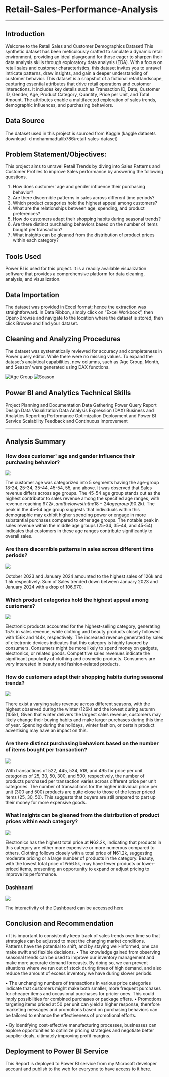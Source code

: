 # Retail-Sales-Performance-Analysis
---
## Introduction
Welcome to the Retail Sales and Customer Demographics Dataset! This synthetic dataset has been meticulously crafted to simulate a dynamic retail environment, providing an ideal playground for those eager to sharpen their data analysis skills through exploratory data analysis (EDA). With a focus on retail sales and customer characteristics, this dataset invites you to unravel intricate patterns, draw insights, and gain a deeper understanding of customer behavior.
This dataset is a snapshot of a fictional retail landscape, capturing essential attributes that drive retail operations and customer interactions. It includes key details such as Transaction ID, Date, Customer ID, Gender, Age, Product Category, Quantity, Price per Unit, and Total Amount. The attributes enable a multifaceted exploration of sales trends, demographic influences, and purchasing behaviors.

## Data Source
The dataset used in this project is sourced from Kaggle (kaggle datasets download -d mohammadtalib786/retail-sales-dataset)

## Problem Statement/Objectives: 
This project aims to unravel Retail Trends by diving into Sales Patterns and Customer Profiles to improve Sales performance by answering the following questions.
1.  How does customer' age and gender influence their purchasing behavior?
2.  Are there discernible patterns in sales across different time periods?
3.  Which product categories hold the highest appeal among customers?
4.  What are the relationships between age, spending, and product preferences?
5.  How do customers adapt their shopping habits during seasonal trends?
6.  Are there distinct purchasing behaviors based on the number of items bought per transaction?
7.  What insights can be gleaned from the distribution of product prices within each category?

## Tools Used
Power BI is used for this project. It is a readily available visualization software that provides a comprehensive platform for data cleaning, analysis, and visualization.

## Data Importation
The dataset was provided in Excel format; hence the extraction was straightforward. In Data Ribbon, simply click on “Excel Workbook”, then Open>Browse and navigate to the location where the dataset is stored, then click Browse and find your dataset.

## Cleaning and Analyzing Procedures
The dataset was systematically reviewed for accuracy and completeness in Power query editor. While there were no missing values. To expand the dataset’s analytical capabilities, new columns, such as ‘Age Group, Month, and Season’ were generated using DAX functions.

![Age Group](https://github.com/Pareto01/Retail-Sales-Performance-Analysis/blob/main/Dax%201.PNG)
![Season](https://github.com/Pareto01/Retail-Sales-Performance-Analysis/blob/main/Dax%202.PNG)

## Power BI and Analytics Technical Skills
Project Planning and Documentation
Data Gathering
Power Query
Report Design
Data Visualization
Data Analysis Expression (DAX)
Business and Analytics Reporting
Performance Optimization
Deployment and Power BI Service
Scalability
Feedback and Continuous Improvement

---

## Analysis Summary
### How does customer' age and gender influence their purchasing behavior?
![](https://github.com/Pareto01/Retail-Sales-Performance-Analysis/blob/main/Retail%201.PNG)

The customer age was categorized into 5 segments having the age-group 18-24, 25-34, 35-44, 45-54, 55, and above. It was observed that Sales revenue differs across age groups. The 45-54 age group stands out as the highest contributor to sales revenue among the specified age ranges, with revenue reaching $97.2k, and the lowest in the 18-24 age group ($90.2k).
The peak in the 45-54 age group suggests that individuals within this demographic may exhibit higher spending power or engage in more substantial purchases compared to other age groups.
The notable peak in sales revenue within the middle age groups (25-34, 35-44, and 45-54) indicates that customers in these age ranges contribute significantly to overall sales.

### Are there discernible patterns in sales across different time periods? 
![](https://github.com/Pareto01/Retail-Sales-Performance-Analysis/blob/main/Retail%202.PNG)

October 2023 and January 2024 amounted to the highest sales of 126k and 1.5k respectively.
Sum of Sales trended down between January 2023 and January 2024 with a drop of 106,970.

### Which product categories hold the highest appeal among customers?
![](https://github.com/Pareto01/Retail-Sales-Performance-Analysis/blob/main/Retail%203.PNG)

Electronic products accounted for the highest-selling category, generating 157k in sales revenue, while clothing and beauty products closely followed with 156k and 144k, respectively.
The increased revenue generated by sales of electronic devices indicates that this category is highly favored by consumers. Consumers might be more likely to spend money on gadgets, electronics, or related goods. 
Competitive sales revenues indicate the significant popularity of clothing and cosmetic products. Consumers are very interested in beauty and fashion-related products.

### How do customers adapt their shopping habits during seasonal trends?
![](https://github.com/Pareto01/Retail-Sales-Performance-Analysis/blob/main/Retail%204.PNG)

There exist a varying sales revenue across different seasons, with the highest observed during the winter (126k) and the lowest during autumn (105k),
Given that winter delivers the largest sales revenue, customers may likely change their buying habits and make larger purchases during this time of year. Spending during the holidays, winter fashion, or certain product advertising may have an impact on this.

### Are there distinct purchasing behaviors based on the number of items bought per transaction?
![](https://github.com/Pareto01/Retail-Sales-Performance-Analysis/blob/main/Retail%206.PNG)

With transactions of 522, 445, 534, 518, and 495 for price per unit categories of 25, 30, 50, 300, and 500, respectively, the number of products purchased per transaction varies across different price per unit categories. 
The number of transactions for the higher individual price per unit (300 and 500) products are quite close to those of the lesser priced items (25, 30, 50). This suggests that buyers are still prepared to part up their money for more expensive goods.

### What insights can be gleaned from the distribution of product prices within each category?
![](https://github.com/Pareto01/Retail-Sales-Performance-Analysis/blob/main/Retail%207.PNG)

Electronics has the highest total price at ₦62.2k, indicating that products in this category are either more expensive or more numerous compared to others. Clothing follows closely with a total price of ₦61.2k, suggesting moderate pricing or a large number of products in the category. Beauty, with the lowest total price of ₦56.5k, may have fewer products or lower-priced items, presenting an opportunity to expand or adjust pricing to improve its performance.

### Dashboard
![](https://github.com/Pareto01/Retail-Sales-Performance-Analysis/blob/main/Retail%205.PNG)

The interactivity of the Dashboard can be accessed [here](https://app.powerbi.com/groups/me/reports/44bee1d0-d17b-424c-8f38-fb15b7f2909e/ReportSection?bookmarkGuid=4681cfb9-ca25-456e-a35d-9bde9a8a0dba&bookmarkUsage=1&ctid=075328d9-198a-4299-9deb-7bea9fb39c97&portalSessionId=a0121f60-1bbf-4cf3-af48-81f0acf7689c&fromEntryPoint=export)

## Conclusion and Recommendation
•	It is important to consistently keep track of sales trends over time so that strategies can be adjusted to meet the changing market conditions. Patterns have the potential to shift, and by staying well-informed, one can make swift and flexible decisions.
•	The knowledge gained from observing seasonal trends can be used to improve our inventory management and make more accurate demand forecasts. By doing so, we can prevent situations where we run out of stock during times of high demand, and also reduce the amount of excess inventory we have during slower periods.

•	The unchanging numbers of transactions in various price categories indicate that customers might make both smaller, more frequent purchases for cheaper items and occasional purchases for pricier ones. This could imply possibilities for combined purchases or package offers.
•	Promotions targeting items priced at 50 per unit can yield a higher response, therefore marketing messages and promotions based on purchasing behaviors can be tailored to enhance the effectiveness of promotional efforts.

•	By identifying cost-effective manufacturing processes, businesses can explore opportunities to optimize pricing strategies and negotiate better supplier deals, ultimately improving profit margins.

## Deployment to Power BI Service
This Report is deployed to Power BI service from my Microsoft developer account and publish to the web for everyone to have access to it [here](https://app.powerbi.com/groups/me/reports/44bee1d0-d17b-424c-8f38-fb15b7f2909e/ReportSection?bookmarkGuid=4681cfb9-ca25-456e-a35d-9bde9a8a0dba&bookmarkUsage=1&ctid=075328d9-198a-4299-9deb-7bea9fb39c97&portalSessionId=a0121f60-1bbf-4cf3-af48-81f0acf7689c&fromEntryPoint=export).








